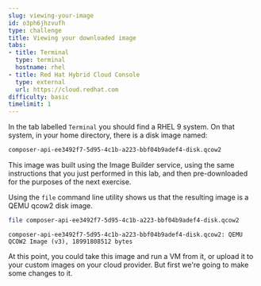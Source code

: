 ```yaml
---
slug: viewing-your-image
id: o3ph6jhzvufh
type: challenge
title: Viewing your downloaded image
tabs:
- title: Terminal
  type: terminal
  hostname: rhel
- title: Red Hat Hybrid Cloud Console
  type: external
  url: https://cloud.redhat.com
difficulty: basic
timelimit: 1
---
```

In the tab labelled `Terminal` you should find a RHEL 9 system.  On that system, in your home directory, there is a disk image named:

```bash
composer-api-ee3492f7-5d95-4c1b-a223-bbf04b9adef4-disk.qcow2
```

This image was built using the Image Builder service, using the same instructions that you just performed in this lab, and then pre-downloaded for the purposes of the next exercise.

Using the `file` command line utility shows us that the resulting image is a QEMU qcow2 disk image.

```bash
file composer-api-ee3492f7-5d95-4c1b-a223-bbf04b9adef4-disk.qcow2
```
`composer-api-ee3492f7-5d95-4c1b-a223-bbf04b9adef4-disk.qcow2: QEMU QCOW2 Image (v3), 18991808512 bytes`

At this point, you could take this image and run a VM from it, or upload it to your custom images on your cloud provider. But first we're going to make some changes to it.
